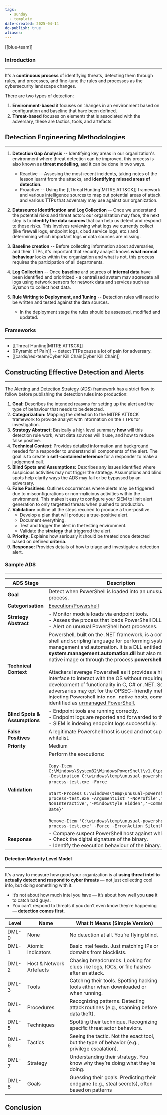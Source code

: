 ```yaml
---
tags:
  - sunday
  - template
date-created: 2025-04-14
dg-publish: true
aliases:
---
```

[[blue-team]]
### Introduction 
---
It's a **continuous process** of identifying threats, detecting them through rules, and processes, and fine-tune the rules and processes as the cybersecurity landscape changes.

There are two types of detection:

1. **Environment-based** it focuses on changes in an environment based on configuration and baseline that have been defined.
2. **Threat-based** focuses on elements that is associated with the adversary, these are tactics, tools, and artefacts.

## Detection Engineering Methodologies
---

1. **Detection Gap Analysis** -- Identifying key areas in our organization's environment where threat detection can be improved, this process is also known as **threat modelling**, and it can be done in two ways.
	- Reactive -- Assesing the most recent incidents, taking notes of the lesson learnt from the attacks, and **identifying missed areas of detection.**
	- Proactive -- Using the [[Threat Hunting|MITRE ATT&CK]] framework and various intelligence sources to map out potential areas of attack and various TTPs that adversary may use against our organization.

2. **Datasource Identification and Log Collection** -- Once we understand the potential risks and threat actors our organization may face, the next step is to **identify the data sources** that can help us detect and respond to those risks. This involves reviewing what logs we currently collect (like firewall logs, endpoint logs, cloud service logs, etc.) and determining which important logs or data sources are missing.

3. **Baseline creation** -- Before collecting information about adversaries, and their TTPs, it's important that security analyst knows **what normal behaviour** looks within the organization and what is not, this process requires the participation of all departments.

4. **Log Collection** -- Once **baseline** and sources of **internal data** have been identified and prioritized - a centralised system may aggregate all logs using network sensors for network data and services such as Sysmon to collect host data.

5. **Rule Writing to Deployment, and Tuning** -- Detection rules will need to be written and tested against the data sources. 
	- In the deployment stage the rules should be assessed, modified and updated.
### Frameworks
---

- [[Threat Hunting|MITRE ATT&CK]]
- [[Pyramid of Pain]] -- detect TTPs cause a lot of pain for adversary.
- [[cards/red-team/Cyber Kill Chain|Cyber Kill Chain]]

## Constructing Effective Detection and Alerts
---
The [Alerting and Detection Strategy (ADS) framework](https://github.com/palantir/alerting-detection-strategy-framework) has a strict flow to follow before publishing the detection rules into production:

1. **Goal:** Describes the intended reasons for setting up the alert and the type of behaviour that needs to be detected.
2. **Categorization:**  Mapping the detection to the MITRE ATT&CK framework to provide analyst with information on the TTPs for investigation.
3. **Strategy Abstract:** Basically a high level summary **how** will this detection rule work, what data sources will it use, and how to reduce false positive.
4. **Technical Context**: Provides detailed information and background needed for a responder to understand all components of the alert. The goal is to create a **self-contained reference** for a responder to make a judgement call.
5. **Blind Spots and Assumptions:** Describes any issues identified where suspicious activities may not trigger the strategy. Assumptions and blind spots help clarify ways the ADS may fail or be bypassed by an adversary.
6. **False Positives:** Outlines occurrences where alerts may be triggered due to misconfigurations or non-malicious activities within the environment. This makes it easy to configure your SIEM to limit alert generation to only targetted threats when pushed to production.
7. **Validation:** outline all the steps required to produce a true-positive.
	- Develop a plan that will produce a true-positive alert.
	- Document everything.
	- Test and trigger the alert in the testing environment.
	- Validate the **strategy** that triggered the alert.
8. **Priority:**  Explains how seriously it should be treated once detected based on defined **criteria**.
9. **Response:** Provides details of how to triage and investigate a detection alert. 
### Sample ADS
---

|ADS Stage|Description|
|---|---|
|**Goal**|Detect when PowerShell is loaded into an unusual host process.|
|**Categorisation**|[Execution/Powershell](https://attack.mitre.org/wiki/Technique/T1086)|
|**Strategy Abstract**|- Monitor module loads via endpoint tools.<br>- Assess the process that loads PowerShell DLL.<br>- Alert on unusual PowerShell host processes.|
|**Technical Context**|Powershell, built on the .NET framework, is a command-line shell and scripting language for performing system management and automation. It is a DLL entitled **system.management.automation.dll** but also may exist as a native image or through the process **powershell.exe.**<br><br>Attackers leverage Powershell as it provides a high-level interface to interact with the OS without requiring the development of functionality in C, C# or .NET. Sophisticated adversaries may opt for the OPSEC-friendly method of injecting Powershell into non-native hosts, commonly identified as [unmanaged PowerShell.](https://github.com/leechristensen/UnmanagedPowerShell)|
|**Blind Spots & Assumptions**|- Endpoint tools are running correctly.<br>- Endpoint logs are reported and forwarded to the SIEM.<br>- SIEM is indexing endpoint logs successfully.|
|**False Positives**|A legitimate Powershell host is used and not suppressed via a whitelist.|
|**Priority**|Medium|
|**Validation**|Perform the executions:<br><br>`Copy-Item C:\Windows\System32\WindowsPowerShell\v1.0\powershell.exe -Destination C:\windows\temp\unusual-powershell-host-process-test.exe -Force` <br><br>`Start-Process C:\windows\temp\unusual-powershell-host-process-test.exe -ArgumentList '-NoProfile','-NonInteractive','-Windowstyle Hidden','-Command {Get-Date}'` <br><br>`Remove-Item 'C:\windows\temp\unusual-powershell-host-process-test.exe' -Force -ErrorAction SilentlyContinue`|
|**Response**|- Compare suspect PowerShell host against whitelist entries.<br>- Check the digital signature of the binary.<br>- Identify the execution behaviour of the binary.|


#### Detection Maturity Level Model
---
It's a way to measure how good your organization is at **using threat intel to actually detect and respond to cyber threats** — not just collecting cool info, but doing something with it.

- It’s not about how much intel you have — it’s about how well you **use** it to catch bad guys.
- You can’t respond to threats if you don’t even know they’re happening — **detection comes first**.

| Level   | Name                   | What It Means (Simple Version)                                                                 |
|---------|------------------------|-----------------------------------------------------------------------------------------------|
| DML-0   | None                   | No detection at all. You’re flying blind.                                                     |
| DML-1   | Atomic Indicators      | Basic intel feeds. Just matching IPs or domains from blocklists.                             |
| DML-2   | Host & Network Artefacts | Chasing breadcrumbs. Looking for clues like logs, IOCs, or file hashes after an attack.     |
| DML-3   | Tools                  | Catching their tools. Spotting hacking tools either when downloaded or when running.         |
| DML-4   | Procedures             | Recognizing patterns. Detecting attack routines (e.g., scanning before data theft).          |
| DML-5   | Techniques             | Spotting their technique. Recognizing specific threat actor behaviors.                       |
| DML-6   | Tactics                | Seeing the tactic. Not the exact tool, but the type of behavior (e.g., privilege escalation).|
| DML-7   | Strategy               | Understanding their strategy. You know why they’re doing what they’re doing.                 |
| DML-8   | Goals                  | Guessing their goals. Predicting their endgame (e.g., steal secrets), often based on patterns
## Conclusion



